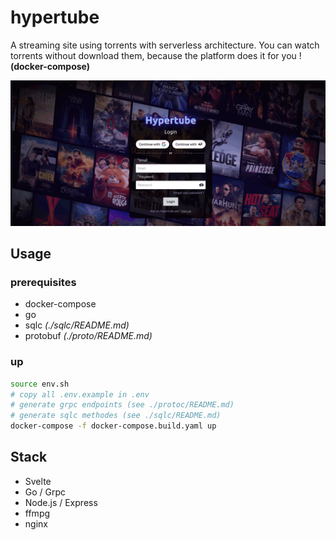 # hypertube

A streaming site using torrents with serverless architecture.
You can watch torrents without download them, because the platform does it for you ! __(docker-compose)__

![Recordit GIF](https://raw.githubusercontent.com/trixky/hypertube/main/.demo/demo.gif)

## Usage

### prerequisites

- docker-compose
- go
- sqlc *(./sqlc/README.md)*
- protobuf *(./proto/README.md)*


### up

```bash
source env.sh
# copy all .env.example in .env
# generate grpc endpoints (see ./protoc/README.md)
# generate sqlc methodes (see ./sqlc/README.md)
docker-compose -f docker-compose.build.yaml up
```

## Stack

- Svelte
- Go / Grpc
- Node.js / Express
- ffmpg
- nginx
